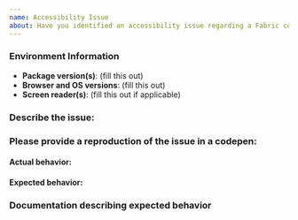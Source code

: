```yaml
---
name: Accessibility Issue
about: Have you identified an accessibility issue regarding a Fabric control?
---
```


<!--
Before submitting an accessibility issue please ensure the following are true:

1. This issue is caused by a Fabric control
2. You can reproduce this bug in a CodePen
3. There is documentation or best practice that supports your expected behavior (review https://www.w3.org/TR/wai-aria-1.1/ for accessibility guidance)

Do not link to, screenshot or reference a Microsoft product in this description.

Issues that do not meet these guidelines will be closed.
-->

### Environment Information

- **Package version(s)**: (fill this out)
- **Browser and OS versions**: (fill this out)
- **Screen reader(s)**: (fill this out if applicable)

### Describe the issue:

<!-- fill this out -->

### Please provide a reproduction of the issue in a codepen:

<!--
Providing an isolated reproduction of the issue in a codepen makes it much easier for us to help you. Here are some ways to get started:

  * Go to https://aka.ms/fabricpen for a starter codepen
  * You can also use the "Export to Codepen" feature for the various components in our documentation site.
  * See http://codepen.io/dzearing/pens/public/?grid_type=list for a variety of examples

Alternatively, you can also use https://aka.ms/fabricdemo to get permanent repro links if the repro occurs with an example.
(A permanent link is preferable to "use the website" as the website can change.)
-->

#### Actual behavior:

<!-- fill this out -->

#### Expected behavior:

<!-- fill this out -->

### Documentation describing expected behavior

<!-- fill this out -->
